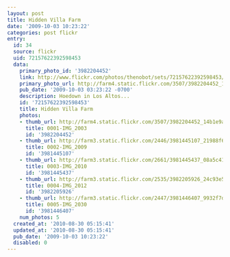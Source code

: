 ```yaml
---
layout: post
title: Hidden Villa Farm
date: '2009-10-03 10:23:22'
categories: post flickr
entry:
  id: 34
  source: flickr
  uid: 72157622392598453
  data:
    primary_photo_id: '3982204452'
    link: http://www.flickr.com/photos/thenobot/sets/72157622392598453/
    primary_photo_url: http://farm4.static.flickr.com/3507/3982204452_14b1e9a5aa_m.jpg
    pub_date: '2009-10-03 03:23:22 -0700'
    description: Hoedown in Los Altos...
    id: '72157622392598453'
    title: Hidden Villa Farm
    photos:
    - thumb_url: http://farm4.static.flickr.com/3507/3982204452_14b1e9a5aa_s.jpg
      title: 0001-IMG_2003
      id: '3982204452'
    - thumb_url: http://farm3.static.flickr.com/2446/3981445107_21988f6fe1_s.jpg
      title: 0002-IMG_2009
      id: '3981445107'
    - thumb_url: http://farm3.static.flickr.com/2661/3981445437_08a5c41671_s.jpg
      title: 0003-IMG_2010
      id: '3981445437'
    - thumb_url: http://farm3.static.flickr.com/2535/3982205926_24c93e5dcb_s.jpg
      title: 0004-IMG_2012
      id: '3982205926'
    - thumb_url: http://farm3.static.flickr.com/2447/3981446407_9932f7dfc5_s.jpg
      title: 0005-IMG_2030
      id: '3981446407'
    num_photos: 5
  created_at: '2010-08-30 05:15:41'
  updated_at: '2010-08-30 05:15:41'
  pub_date: '2009-10-03 10:23:22'
  disabled: 0
---
```

